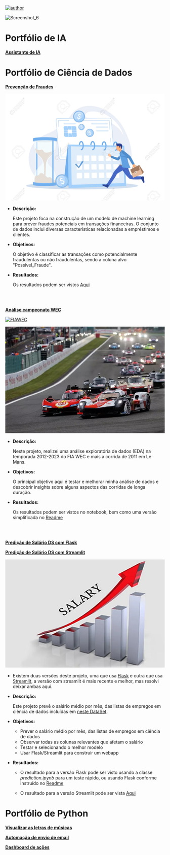 [![author](https://img.shields.io/badge/author-feliperoll-purple.svg)](https://www.linkedin.com/in/felipe-roll/)

![Screenshot_6](https://github.com/FelipeLRoll/portifolio/assets/154685092/6e7bc906-62e3-4dbc-90b0-8981e897701b)

# **Portfólio de IA**

**[Assistante de IA](https://github.com/FelipeLRoll/ai_for_datasets)** 

# **Portfólio de Ciência de Dados**


**[Prevenção de Fraudes](https://github.com/FelipeLRoll/prevencao-fraudes)**  

![](https://github.com/FelipeLRoll/prevencao-fraudes/blob/main/screenshots/fraude.png)

- **Descrição:**
  
  Este projeto foca na construção de um modelo de machine learning para prever fraudes potenciais em transações financeiras. O conjunto de dados inclui diversas características relacionadas a empréstimos e clientes.
  
- **Objetivos:**
  
  O objetivo é classificar as transações como potencialmente fraudulentas ou não fraudulentas, sendo a coluna alvo "Possivel_Fraude".
  
- **Resultados:**
  
  Os resultados podem ser vistos [Aqui](https://github.com/FelipeLRoll/prevencao-fraudes/blob/main/readmePortugues.md)
<br>
<br>

**[Análise campeonato WEC](https://github.com/FelipeLRoll/wec-analysis)**  

[![FIAWEC](https://img.shields.io/badge/FIA_WEC-Kaggle_Dataset-blue.svg)](https://www.kaggle.com/datasets/feliperoll/fia-wec-2012-2023-le-mans-2011)

![](https://github.com/FelipeLRoll/portfolio/blob/main/images/total-energies-start-fia-w-qe117sun9vmq.png)

- **Descrição:**
  
  Neste projeto, realizei uma análise exploratória de dados (EDA) na temporada 2012-2023 do FIA WEC e mais a corrida de 2011 em Le Mans.
  
- **Objetivos:**
  
  O principal objetivo aqui é testar e melhorar minha análise de dados e descobrir insights sobre alguns aspectos das corridas de longa duração.
  
- **Resultados:**
  
  Os resultados podem ser vistos no notebook, bem como uma versão simplificada no [Readme](https://github.com/FelipeLRoll/wec-analysis/blob/main/README.md)
<br>
<br>


**[Predição de Salário DS com Flask](https://github.com/FelipeLRoll/ds_salary)**

**[Predição de Salário DS com Streamlit](https://github.com/FelipeLRoll/ds-salary-streamlit)**

![](https://github.com/FelipeLRoll/portfolio/blob/main/images/salary.png)

* Existem duas versões deste projeto, uma que usa [Flask](https://github.com/FelipeLRoll/ds_salary) e outra que usa [Streamlit](https://github.com/FelipeLRoll/ds-salary-streamlit), a versão com streamlit é mais recente e melhor, mas resolvi deixar ambas aqui.

- **Descrição:**
  
  Este projeto prevê o salário médio por mês, das listas de empregos em ciência de dados incluídas em [neste DataSet](https://www.kaggle.com/datasets/nikhilbhathi/data-scientist-salary-us-glassdoor).
  
- **Objetivos:**
  * Prever o salário médio por mês, das listas de empregos em ciência de dados
  * Observar todas as colunas relevantes que afetam o salário
  * Testar e selecionando o melhor modelo
  * Usar Flask/Streamlit para construir um webapp
  
- **Resultados:**
  
  * O resultado para a versão  Flask pode ser visto usando a classe _prediction.ipynb_ para um teste rápido, ou usando Flask conforme instruído no [Readme](https://github.com/FelipeLRoll/ds_salary/blob/main/README.md)

  * O resultado para a versão  Streamlit pode ser vista [Aqui](https://ds-salary.streamlit.app)


# **Portfólio de Python**

**[Visualizar as letras de músicas](https://github.com/FelipeLRoll/letras_de_musica)** 

**[Automação de envio de email](https://github.com/FelipeLRoll/automatizacao_de_email)** 

**[Dashboard de ações](https://github.com/FelipeLRoll/dashboard-com-streamlit)** 


  
